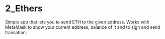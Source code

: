 # 2_Ethers
Simple app that lets you to send ETH to the given address. Works with MetaMask to show your current address, balance of it and to sign and send transation.   
